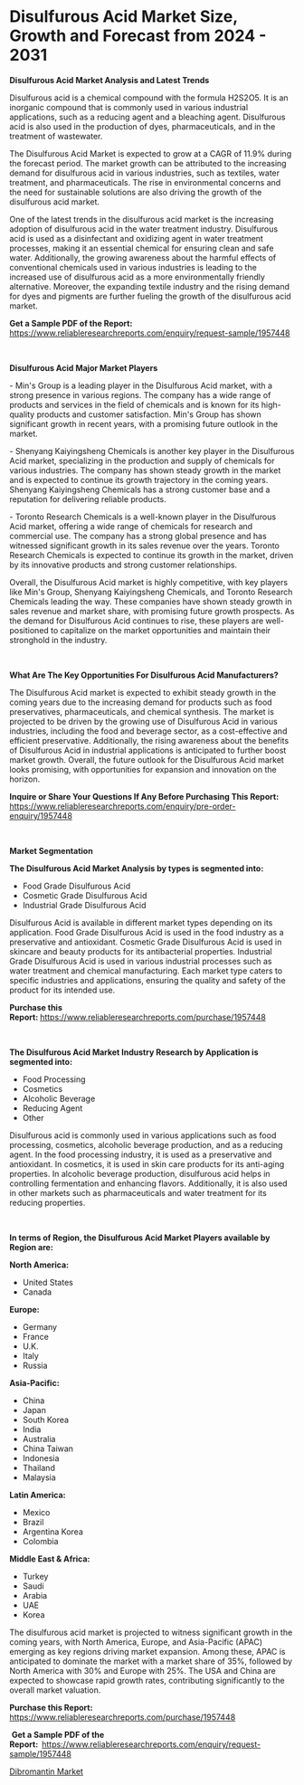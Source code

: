 <p><h1>Disulfurous Acid Market Size, Growth and Forecast from 2024 - 2031</h1></p><p><strong>Disulfurous Acid Market Analysis and Latest Trends</strong></p>
<p><p>Disulfurous acid is a chemical compound with the formula H2S2O5. It is an inorganic compound that is commonly used in various industrial applications, such as a reducing agent and a bleaching agent. Disulfurous acid is also used in the production of dyes, pharmaceuticals, and in the treatment of wastewater.</p><p>The Disulfurous Acid Market is expected to grow at a CAGR of 11.9% during the forecast period. The market growth can be attributed to the increasing demand for disulfurous acid in various industries, such as textiles, water treatment, and pharmaceuticals. The rise in environmental concerns and the need for sustainable solutions are also driving the growth of the disulfurous acid market.</p><p>One of the latest trends in the disulfurous acid market is the increasing adoption of disulfurous acid in the water treatment industry. Disulfurous acid is used as a disinfectant and oxidizing agent in water treatment processes, making it an essential chemical for ensuring clean and safe water. Additionally, the growing awareness about the harmful effects of conventional chemicals used in various industries is leading to the increased use of disulfurous acid as a more environmentally friendly alternative. Moreover, the expanding textile industry and the rising demand for dyes and pigments are further fueling the growth of the disulfurous acid market.</p></p>
<p><strong>Get a Sample PDF of the Report:&nbsp;</strong> <a href="https://www.reliableresearchreports.com/enquiry/request-sample/1957448">https://www.reliableresearchreports.com/enquiry/request-sample/1957448</a></p>
<p>&nbsp;</p>
<p><strong>Disulfurous Acid Major Market Players</strong></p>
<p><p>- Min's Group is a leading player in the Disulfurous Acid market, with a strong presence in various regions. The company has a wide range of products and services in the field of chemicals and is known for its high-quality products and customer satisfaction. Min's Group has shown significant growth in recent years, with a promising future outlook in the market.</p><p>- Shenyang Kaiyingsheng Chemicals is another key player in the Disulfurous Acid market, specializing in the production and supply of chemicals for various industries. The company has shown steady growth in the market and is expected to continue its growth trajectory in the coming years. Shenyang Kaiyingsheng Chemicals has a strong customer base and a reputation for delivering reliable products.</p><p>- Toronto Research Chemicals is a well-known player in the Disulfurous Acid market, offering a wide range of chemicals for research and commercial use. The company has a strong global presence and has witnessed significant growth in its sales revenue over the years. Toronto Research Chemicals is expected to continue its growth in the market, driven by its innovative products and strong customer relationships.</p><p>Overall, the Disulfurous Acid market is highly competitive, with key players like Min's Group, Shenyang Kaiyingsheng Chemicals, and Toronto Research Chemicals leading the way. These companies have shown steady growth in sales revenue and market share, with promising future growth prospects. As the demand for Disulfurous Acid continues to rise, these players are well-positioned to capitalize on the market opportunities and maintain their stronghold in the industry.</p></p>
<p>&nbsp;</p>
<p><strong>What Are The Key Opportunities For Disulfurous Acid Manufacturers?</strong></p>
<p><p>The Disulfurous Acid market is expected to exhibit steady growth in the coming years due to the increasing demand for products such as food preservatives, pharmaceuticals, and chemical synthesis. The market is projected to be driven by the growing use of Disulfurous Acid in various industries, including the food and beverage sector, as a cost-effective and efficient preservative. Additionally, the rising awareness about the benefits of Disulfurous Acid in industrial applications is anticipated to further boost market growth. Overall, the future outlook for the Disulfurous Acid market looks promising, with opportunities for expansion and innovation on the horizon.</p></p>
<p><strong>Inquire or Share Your Questions If Any Before Purchasing This Report:</strong> <a href="https://www.reliableresearchreports.com/enquiry/pre-order-enquiry/1957448">https://www.reliableresearchreports.com/enquiry/pre-order-enquiry/1957448</a></p>
<p>&nbsp;</p>
<p><strong>Market Segmentation</strong></p>
<p><strong>The Disulfurous Acid Market Analysis by types is segmented into:</strong></p>
<p><ul><li>Food Grade Disulfurous Acid</li><li>Cosmetic Grade Disulfurous Acid</li><li>Industrial Grade Disulfurous Acid</li></ul></p>
<p><p>Disulfurous Acid is available in different market types depending on its application. Food Grade Disulfurous Acid is used in the food industry as a preservative and antioxidant. Cosmetic Grade Disulfurous Acid is used in skincare and beauty products for its antibacterial properties. Industrial Grade Disulfurous Acid is used in various industrial processes such as water treatment and chemical manufacturing. Each market type caters to specific industries and applications, ensuring the quality and safety of the product for its intended use.</p></p>
<p><strong>Purchase this Report:&nbsp;</strong><a href="https://www.reliableresearchreports.com/purchase/1957448">https://www.reliableresearchreports.com/purchase/1957448</a></p>
<p>&nbsp;</p>
<p><strong>The Disulfurous Acid Market Industry Research by Application is segmented into:</strong></p>
<p><ul><li>Food Processing</li><li>Cosmetics</li><li>Alcoholic Beverage</li><li>Reducing Agent</li><li>Other</li></ul></p>
<p><p>Disulfurous acid is commonly used in various applications such as food processing, cosmetics, alcoholic beverage production, and as a reducing agent. In the food processing industry, it is used as a preservative and antioxidant. In cosmetics, it is used in skin care products for its anti-aging properties. In alcoholic beverage production, disulfurous acid helps in controlling fermentation and enhancing flavors. Additionally, it is also used in other markets such as pharmaceuticals and water treatment for its reducing properties.</p></p>
<p>&nbsp;</p>
<p><strong>In terms of Region, the Disulfurous Acid Market Players available by Region are:</strong></p>
<p>
    <p> <strong> North America: </strong>
        <ul>
            <li>United States</li>
            <li>Canada</li>
        </ul>
        </p> 
    <p> <strong> Europe: </strong>
        <ul>
            <li>Germany</li>
            <li>France</li>
            <li>U.K.</li>
            <li>Italy</li>
            <li>Russia</li>
        </ul>
        </p> 
    <p> <strong> Asia-Pacific: </strong>
        <ul>
            <li>China</li>
            <li>Japan</li>
            <li>South Korea</li>
            <li>India</li>
            <li>Australia</li>
            <li>China Taiwan</li>
            <li>Indonesia</li>
            <li>Thailand</li>
            <li>Malaysia</li>
        </ul>
        </p> 
    <p> <strong> Latin America: </strong>
        <ul>
            <li>Mexico</li>
            <li>Brazil</li>
            <li>Argentina Korea</li>
            <li>Colombia</li>
        </ul>
        </p> 
    <p> <strong> Middle East & Africa: </strong>
        <ul>
            <li>Turkey</li>
            <li>Saudi</li>
            <li>Arabia</li>
            <li>UAE</li>
            <li>Korea</li>
        </ul>
    </p>
    </p>
<p><p>The disulfurous acid market is projected to witness significant growth in the coming years, with North America, Europe, and Asia-Pacific (APAC) emerging as key regions driving market expansion. Among these, APAC is anticipated to dominate the market with a market share of 35%, followed by North America with 30% and Europe with 25%. The USA and China are expected to showcase rapid growth rates, contributing significantly to the overall market valuation.</p></p>
<p><strong>Purchase this Report: </strong><a href="https://www.reliableresearchreports.com/purchase/1957448">https://www.reliableresearchreports.com/purchase/1957448</a></p>
<p>&nbsp;<strong>Get a Sample PDF of the Report:&nbsp;&nbsp;</strong><a href="https://www.reliableresearchreports.com/enquiry/request-sample/1957448">https://www.reliableresearchreports.com/enquiry/request-sample/1957448</a></p>
<p><strong></strong></p>
<p><p><a href="https://github.com/danielneavesallisons03mba/Market-Research-Report-List-1/blob/main/dibromantin-market.md">Dibromantin Market</a></p></p>